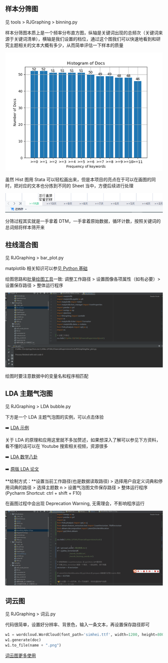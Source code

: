 
## 样本分筛图

见 tools > RJGraphing > binning.py

样本分筛图本质上是一个频率分布直方图，纵轴是关键词出现的总频次（关键词来源于关键词清单），横轴是我们设置的档位，通过这个图我们可以快速地看到和研究主题相关的文本大概有多少，从而简单评估一下样本的质量

![样本分筛示例](样本分筛示例.png)

虽然 Hist 图用 Stata 可以轻松画出来，但是本项目的亮点在于可以在画图的同时，把对应的文本也分拣到不同的 Sheet 当中，方便后续进行处理

![样本分筛示例](样本分筛示例2.png)

分筛过程其实就是一手拿着 DTM，一手拿着原始数据，循环计数，按照关键词的总词频将样本筛开来

## 柱线混合图

见 RJGraphing > bar_plot.py

matplotlib 相关知识可以参见[ Python 基础](Python?id=matplolib-绘图)

绘图思路和[批量绘图工具](QuickStart?id=_2批量绘图工具)一致: 调整工作路径 > 设置图像各项属性（如有必要）> 设置保存路径 > 整体运行程序

![柱线图示例](barplot.gif)

绘图时要注意数据中的变量名和程序相匹配


## LDA 主题气泡图

见 RJGraphing > LDA bubble.py

下方是一个 LDA 主题气泡图的实例，可以点击体验

➡️ [LDA 示例](LDA示例.html)


关于 LDA 的原理和应用这里就不多加赘述，如果想深入了解可以参见下方资料，看不懂的话可以在 Youtube 搜索相关视频，资源很多

➡️ [LDA 数学八卦](LDAsxbg.md)

➡️ [原版 LDA 论文](LDApdf.md)


**绘制方式：**设置当前工作路径(也是数据读取路径) > 选择用户自定义词典和停用词典的路径 > 选择主题数 n > 设置气泡图文件保存路径 > 整体运行程序 (Pycharm Shortcut: ctrl + shift + F10)

在画图过程中会出现 Deprecation Warning, 无需理会，不影响程序运行

![Alt Text](LDA示例.gif)





## 词云图

见 RJGraphing > 词云.py

代码很简单，设置好分辨率、背景色，输入一条文本，再设置保存路径即可

```python
w1 = wordcloud.WordCloud(font_path='simhei.ttf', width=1200, height=800, background_color='white')
w1.generate(doc)
w1.to_file(name + ".png")
```

[词云图更多使用](https://blog.csdn.net/fontthrone/article/details/72775865)
